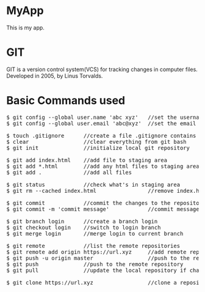 # MyApp
This is my app.
# GIT
GIT is a version control system(VCS) for tracking changes in computer files.<br>
Developed in 2005, by Linus Torvalds.
# Basic Commands used
<pre>
$ git config --global user.name 'abc xyz'   //set the username globally
$ git config --global user.email 'abc@xyz'  //set the email globally

$ touch .gitignore      //create a file .gitignore contains the name of the files to be ignored
$ clear                 //clear everything from git bash
$ git init              //initialize local git repository

$ git add index.html    //add file to staging area
$ git add *.html        //add any html files to staging area
$ git add .             //add all files

$ git status            //check what's in staging area
$ git rm --cached index.html                //remove index.html

$ git commit            //commit the changes to the repository, this will take you to default text editor where commit message is entered
$ git commit -m 'commit message'            //commit message is provided

$ git branch login      //create a branch login
$ git checkout login    //switch to login branch
$ git merge login       //merge login to current branch

$ git remote            //list the remote repositories
$ git remote add origin https://url.xyz     //add remote repository with origin as the context to use it
$ git push -u origin master                 //push to the remote repository for the first time
$ git push              //push to the remote repository
$ git pull              //update the local repository if changes made to remote repository

$ git clone https://url.xyz                 //clone a repository
</pre>
